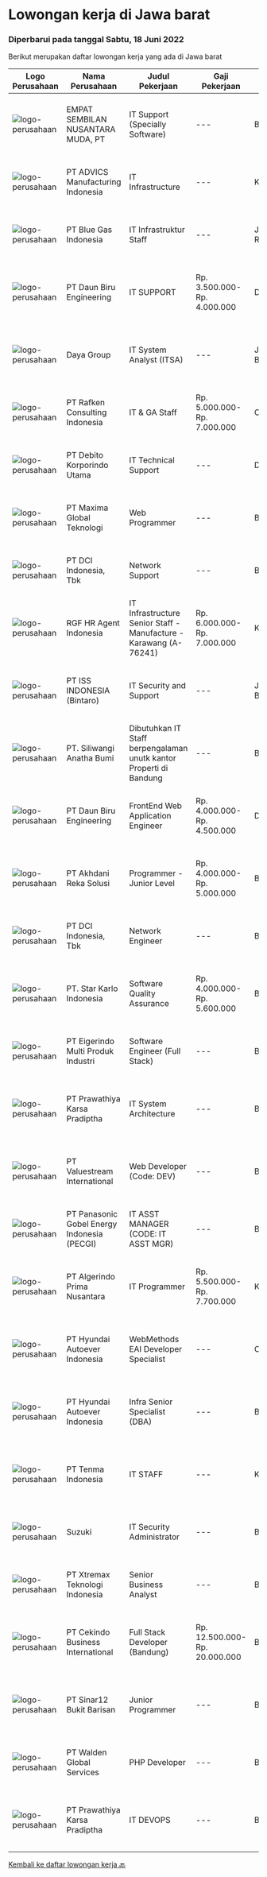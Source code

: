 
  # Lowongan kerja di Jawa barat

  ### Diperbarui pada tanggal Sabtu, 18 Juni 2022

  Berikut merupakan daftar lowongan kerja yang ada di Jawa barat

  |Logo Perusahaan | Nama Perusahaan | Judul Pekerjaan | Gaji Pekerjaan | Lokasi | Deskripsi | Tanggal diunggah | Pranala |
  | -------------- | --------------- | --------------- | --------- | --------- | -------------- | ------- | ----------- |
  |![logo-perusahaan](https://image-service-cdn.seek.com.au/f35c3da9b7ae07e1101c8bbd822392913420283c/ee4dce1061f3f616224767ad58cb2fc751b8d2dc)|EMPAT SEMBILAN NUSANTARA MUDA, PT|IT Support (Specially Software)|---|Bekasi|Kualifikasi: Gelar S1/D3 sesuai Bidang  2-3 tahun pengalaman kerja di bidang teknologi informasi/IT/Software/Memiliki pengalaman untuk Migrasi data ke...|Jumat, 17 Juni 2022|https://www.jobstreet.co.id/id/job/it-support-specially-software-3924013?token=0~5a4947f9-3d08-4f75-8f27-0ee674fbe680&sectionRank=1&jobId=jobstreet-id-job-3924013|
|![logo-perusahaan](https://image-service-cdn.seek.com.au/3d2eb79ef019b1df5a549a5d2140348eeb55e22f/ee4dce1061f3f616224767ad58cb2fc751b8d2dc)|PT ADVICS Manufacturing Indonesia|IT Infrastructure|---|Karawang|Requirement Bachelor’s Degree in Electro Engineering, Computer System, Computer Engineering, or Information Technology. Preferably has 1-2 years...|Jumat, 17 Juni 2022|https://www.jobstreet.co.id/id/job/it-infrastructure-3923562?token=0~5a4947f9-3d08-4f75-8f27-0ee674fbe680&sectionRank=2&jobId=jobstreet-id-job-3923562|
|![logo-perusahaan](https://image-service-cdn.seek.com.au/bdb3675e133f4ed95e0dca678c990bb9fc494a4c/ee4dce1061f3f616224767ad58cb2fc751b8d2dc)|PT Blue Gas Indonesia|IT Infrastruktur Staff|---|Jakarta Raya|Kualifikasi : Pendidikan minimal S1 Teknik Informatika / Teknik Komputer / Sistem Komputer Pengalaman minimal 1 tahun di bidang IT Infrastruktur...|Kamis, 16 Juni 2022|https://www.jobstreet.co.id/id/job/it-infrastruktur-staff-3923046?token=0~5a4947f9-3d08-4f75-8f27-0ee674fbe680&sectionRank=3&jobId=jobstreet-id-job-3923046|
|![logo-perusahaan](https://image-service-cdn.seek.com.au/d787d278f47a6254081e832bfb5cc9421805151d/ee4dce1061f3f616224767ad58cb2fc751b8d2dc)|PT Daun Biru Engineering|IT SUPPORT|Rp. 3.500.000-Rp. 4.000.000|Depok|Daun Biru Engineering adalah perusahaan perawatan maju untuk industri, baik hardware, software maupun maintenance-services. Sedang membutuhkan...|Rabu, 15 Juni 2022|https://www.jobstreet.co.id/id/job/it-support-3920345?token=0~5a4947f9-3d08-4f75-8f27-0ee674fbe680&sectionRank=4&jobId=jobstreet-id-job-3920345|
|![logo-perusahaan](https://image-service-cdn.seek.com.au/11d1feaaca86a03829ce5fcb031012cc1c947e39/ee4dce1061f3f616224767ad58cb2fc751b8d2dc)|Daya Group|IT System Analyst (ITSA)|---|Jawa Barat|Candidate must possess at least Bachelor's Degree in Engineering (Computer/Telecommunication) or equivalent. At least minimum 4 years of working...|Jumat, 17 Juni 2022|https://www.jobstreet.co.id/id/job/it-system-analyst-itsa-3912610?token=0~5a4947f9-3d08-4f75-8f27-0ee674fbe680&sectionRank=5&jobId=jobstreet-id-job-3912610|
|![logo-perusahaan](https://image-service-cdn.seek.com.au/b6cfab7e27cfe346c34cf662af169f233bd1e77d/ee4dce1061f3f616224767ad58cb2fc751b8d2dc)|PT Rafken Consulting Indonesia|IT & GA Staff|Rp. 5.000.000-Rp. 7.000.000|Cikarang|Qualification :~ Age : minimum 25 Years Old maximum 30 Years Old~ Experience : In Automotive Manufacture Company minimum 2 - 3 Years with same...|Selasa, 14 Juni 2022|https://www.jobstreet.co.id/id/job/it-ga-staff-3918792?token=0~5a4947f9-3d08-4f75-8f27-0ee674fbe680&sectionRank=6&jobId=jobstreet-id-job-3918792|
|![logo-perusahaan](https://image-service-cdn.seek.com.au/06c5f455483b29e4428252530c99cbb3ca6c3a63/ee4dce1061f3f616224767ad58cb2fc751b8d2dc)|PT Debito Korporindo Utama|IT Technical Support|---|Depok|Responsibilities Provide initial problem, determination to the standard application, and assist end-users to determine whether a problem is on...|Rabu, 15 Juni 2022|https://www.jobstreet.co.id/id/job/it-technical-support-3921730?token=0~5a4947f9-3d08-4f75-8f27-0ee674fbe680&sectionRank=7&jobId=jobstreet-id-job-3921730|
|![logo-perusahaan](https://image-service-cdn.seek.com.au/8d046a8ad2dd67b6937ccb7d6ad2eded0fcd4df6/ee4dce1061f3f616224767ad58cb2fc751b8d2dc)|PT Maxima Global Teknologi|Web Programmer|---|Bandung|Candidate must possess at least Bachelor's Degree in Computer Science/Information Technology or equivalent At least 1 year of working experience in...|Jumat, 17 Juni 2022|https://www.jobstreet.co.id/id/job/web-programmer-3904352?token=0~5a4947f9-3d08-4f75-8f27-0ee674fbe680&sectionRank=8&jobId=jobstreet-id-job-3904352|
|![logo-perusahaan](https://image-service-cdn.seek.com.au/6bd6b7b03e04ad1514911f3ca63a68c986c6deb5/ee4dce1061f3f616224767ad58cb2fc751b8d2dc)|PT DCI Indonesia, Tbk|Network Support|---|Bekasi|Requirement: Candidate must possess at least a Diploma, Bachelor's Degree, Computer Science/Information Technology or equivalent Minimum 2 year’s...|Jumat, 17 Juni 2022|https://www.jobstreet.co.id/id/job/network-support-3923893?token=0~5a4947f9-3d08-4f75-8f27-0ee674fbe680&sectionRank=9&jobId=jobstreet-id-job-3923893|
|![logo-perusahaan](https://image-service-cdn.seek.com.au/d5868152525c083dcbedb1aa22a408e592bdf7d2/ee4dce1061f3f616224767ad58cb2fc751b8d2dc)|RGF HR Agent Indonesia|IT Infrastructure Senior Staff - Manufacture - Karawang (A-76241)|Rp. 6.000.000-Rp. 7.000.000|Karawang|About The Company: The working venue is in Karawang. Our client is a Japanese Manufacturing company. Currently, they are looking for IT Infrastructure...|Jumat, 17 Juni 2022|https://www.jobstreet.co.id/id/job/it-infrastructure-senior-staff-manufacture-karawang-a-76241-3924068?token=0~5a4947f9-3d08-4f75-8f27-0ee674fbe680&sectionRank=10&jobId=jobstreet-id-job-3924068|
|![logo-perusahaan](https://image-service-cdn.seek.com.au/69b547796e2a7848fe3ef971363040924a411425/ee4dce1061f3f616224767ad58cb2fc751b8d2dc)|PT ISS INDONESIA (Bintaro)|IT Security and Support|---|Jawa Barat|Qualifications: Bachelor’s Degree in Computer Science/Engineering/Information Technology Minimum 1-2 years of experience in IT Operational/IT Security...|Jumat, 17 Juni 2022|https://www.jobstreet.co.id/id/job/it-security-and-support-3923620?token=0~5a4947f9-3d08-4f75-8f27-0ee674fbe680&sectionRank=11&jobId=jobstreet-id-job-3923620|
|![logo-perusahaan](https://image-service-cdn.seek.com.au/bc2b135376b2e5025ce920eb56bf572f5d3b406f/ee4dce1061f3f616224767ad58cb2fc751b8d2dc)|PT. Siliwangi Anatha Bumi|Dibutuhkan IT Staff berpengalaman unutk kantor Properti di Bandung|---|Bandung|Dibutuhkan IT Staff untuk Perusahaan Properti Bandung:Kriteria: Diutamakan domisili Bandung Menguasai Sistem Operasi (windows 10,windows server,linux)...|Kamis, 16 Juni 2022|https://www.jobstreet.co.id/id/job/dibutuhkan-it-staff-berpengalaman-unutk-kantor-properti-di-bandung-3922802?token=0~5a4947f9-3d08-4f75-8f27-0ee674fbe680&sectionRank=12&jobId=jobstreet-id-job-3922802|
|![logo-perusahaan](https://image-service-cdn.seek.com.au/4493c57ec5adebd16ff506014b2071b3008ab618/ee4dce1061f3f616224767ad58cb2fc751b8d2dc)|PT Daun Biru Engineering|FrontEnd Web Application Engineer|Rp. 4.000.000-Rp. 4.500.000|Depok|Daun Biru Engineering adalah perusahaan perawatan maju untuk industri, baik hardware, software maupun maintenance-services. Sedang membutuhkan...|Jumat, 17 Juni 2022|https://www.jobstreet.co.id/id/job/frontend-web-application-engineer-3903819?token=0~5a4947f9-3d08-4f75-8f27-0ee674fbe680&sectionRank=13&jobId=jobstreet-id-job-3903819|
|![logo-perusahaan](https://image-service-cdn.seek.com.au/6e8788e55b83d22af1022fe3067e73fdcb032b02/ee4dce1061f3f616224767ad58cb2fc751b8d2dc)|PT Akhdani Reka Solusi|Programmer - Junior Level|Rp. 4.000.000-Rp. 5.000.000|Bandung|Junior level software engineer atau fresh-grad sedang mencari pengalaman dan mengembangkan skill? Perlu tempat kerja yang mendidik teamnya atas kerja...|Jumat, 17 Juni 2022|https://www.jobstreet.co.id/id/job/programmer-junior-level-3923612?token=0~5a4947f9-3d08-4f75-8f27-0ee674fbe680&sectionRank=14&jobId=jobstreet-id-job-3923612|
|![logo-perusahaan](https://image-service-cdn.seek.com.au/f05b33f96fd03346d1af95f618d1623ed692d2de/ee4dce1061f3f616224767ad58cb2fc751b8d2dc)|PT DCI Indonesia, Tbk|Network Engineer|---|Bekasi|Requirement: Candidate must possess at least a Diploma, Bachelor's Degree, Computer Science/Information Technology or equivalent Minimum 5 year’s...|Jumat, 17 Juni 2022|https://www.jobstreet.co.id/id/job/network-engineer-3923906?token=0~5a4947f9-3d08-4f75-8f27-0ee674fbe680&sectionRank=15&jobId=jobstreet-id-job-3923906|
|![logo-perusahaan](https://image-service-cdn.seek.com.au/f1bc1ec47ba290cfc5a866903c6f31f548e9c641/ee4dce1061f3f616224767ad58cb2fc751b8d2dc)|PT. Star Karlo Indonesia|Software Quality Assurance|Rp. 4.000.000-Rp. 5.600.000|Bandung|Deskripsi pekerjaan: Membuat Analisa dan testing scenario sistem yang akan ditest Menjalankan testing pada platform dan mobile application Membuat...|Jumat, 17 Juni 2022|https://www.jobstreet.co.id/id/job/software-quality-assurance-3905082?token=0~5a4947f9-3d08-4f75-8f27-0ee674fbe680&sectionRank=16&jobId=jobstreet-id-job-3905082|
|![logo-perusahaan](https://image-service-cdn.seek.com.au/e980388084a30bf30c6b238e4b8501465bb4b583/ee4dce1061f3f616224767ad58cb2fc751b8d2dc)|PT Eigerindo Multi Produk Industri|Software Engineer (Full Stack)|---|Bandung|As a Software Engineer (Full Stack),WHAT YOU’LL DO :You will join the ranks of passionate engineer on ICT Development team. We will work on multiple...|Jumat, 17 Juni 2022|https://www.jobstreet.co.id/id/job/software-engineer-full-stack-3904364?token=0~5a4947f9-3d08-4f75-8f27-0ee674fbe680&sectionRank=17&jobId=jobstreet-id-job-3904364|
|![logo-perusahaan](https://image-service-cdn.seek.com.au/25f275779d2d36a25f086ac9b1c5b5be868683f6/ee4dce1061f3f616224767ad58cb2fc751b8d2dc)|PT Prawathiya Karsa Pradiptha|IT System Architecture|---|Bekasi|KUALIFIKASI : Pendidikan minimal S1 ilmu komputer/Teknologi Informasi atau setara. Minimal pengalaman dibidangnya minimal4 tahun. Mampu memecahkan...|Rabu, 15 Juni 2022|https://www.jobstreet.co.id/id/job/it-system-architecture-3907668?token=0~5a4947f9-3d08-4f75-8f27-0ee674fbe680&sectionRank=18&jobId=jobstreet-id-job-3907668|
|![logo-perusahaan](https://image-service-cdn.seek.com.au/38b93cad40354922da192b36aae3a7dede24721d/ee4dce1061f3f616224767ad58cb2fc751b8d2dc)|PT Valuestream International|Web Developer (Code: DEV)|---|Bandung|Requirements: Degree in Computer Science or Engineering Minimum has one year of working experience in related field  Strong organizational and project...|Jumat, 17 Juni 2022|https://www.jobstreet.co.id/id/job/web-developer-code%3A-dev-3911755?token=0~5a4947f9-3d08-4f75-8f27-0ee674fbe680&sectionRank=19&jobId=jobstreet-id-job-3911755|
|![logo-perusahaan](https://image-service-cdn.seek.com.au/94325e64838599067b275a8c76d6d0f9f01f9f6d/ee4dce1061f3f616224767ad58cb2fc751b8d2dc)|PT Panasonic Gobel Energy Indonesia (PECGI)|IT ASST MANAGER (CODE: IT ASST MGR)|---|Bekasi|Requirements: S1 or S2 majoring in Informatics Technology/ Information System/ Computer or Computer Engineering From Reputable Polytechnic or...|Rabu, 15 Juni 2022|https://www.jobstreet.co.id/id/job/it-asst-manager-code%3A-it-asst-mgr-3920798?token=0~5a4947f9-3d08-4f75-8f27-0ee674fbe680&sectionRank=20&jobId=jobstreet-id-job-3920798|
|![logo-perusahaan](https://image-service-cdn.seek.com.au/2c722a41901426fa47f3c714ac23ea134025b959/ee4dce1061f3f616224767ad58cb2fc751b8d2dc)|PT Algerindo Prima Nusantara|IT Programmer|Rp. 5.500.000-Rp. 7.700.000|Karawang|Kualifikasi: Pendidikan S1 Jurusan Teknik Informatika. Menguasai bahasa pemrograman : Python, Java, C++ dan familiar dengan sistem ERP. Memiliki...|Kamis, 16 Juni 2022|https://www.jobstreet.co.id/id/job/it-programmer-3922619?token=0~5a4947f9-3d08-4f75-8f27-0ee674fbe680&sectionRank=21&jobId=jobstreet-id-job-3922619|
|![logo-perusahaan](https://image-service-cdn.seek.com.au/6b27c1b5e1627dbb544ef316ebb60f2e612d82bc/ee4dce1061f3f616224767ad58cb2fc751b8d2dc)|PT Hyundai Autoever Indonesia|WebMethods EAI Developer Specialist|---|Cikarang|WebMethods Software AG EAI Developer SpecialistJob Description Leads effort in working with business internal an external representatives and IT...|Jumat, 17 Juni 2022|https://www.jobstreet.co.id/id/job/webmethods-eai-developer-specialist-3911587?token=0~5a4947f9-3d08-4f75-8f27-0ee674fbe680&sectionRank=22&jobId=jobstreet-id-job-3911587|
|![logo-perusahaan](https://image-service-cdn.seek.com.au/6b27c1b5e1627dbb544ef316ebb60f2e612d82bc/ee4dce1061f3f616224767ad58cb2fc751b8d2dc)|PT Hyundai Autoever Indonesia|Infra Senior Specialist (DBA)|---|Bekasi|Overall responsible for DB administration, install, and configure DB Perform System Maintenance, Create System Backups, Monitor System Performance...|Jumat, 17 Juni 2022|https://www.jobstreet.co.id/id/job/infra-senior-specialist-dba-3911529?token=0~5a4947f9-3d08-4f75-8f27-0ee674fbe680&sectionRank=23&jobId=jobstreet-id-job-3911529|
|![logo-perusahaan](https://image-service-cdn.seek.com.au/be338622ce0929c34b62a9cda5577ffc020cc363/ee4dce1061f3f616224767ad58cb2fc751b8d2dc)|PT Tenma Indonesia|IT STAFF|---|Karawang|Responsible : Design, implementing and maintain of LAN, Data Center, data networks, wireless networks, program, and IT infrastructure solutions and...|Selasa, 14 Juni 2022|https://www.jobstreet.co.id/id/job/it-staff-3919031?token=0~5a4947f9-3d08-4f75-8f27-0ee674fbe680&sectionRank=24&jobId=jobstreet-id-job-3919031|
|![logo-perusahaan](https://image-service-cdn.seek.com.au/795ed453a97df21311050aba573bd5d480b30592/ee4dce1061f3f616224767ad58cb2fc751b8d2dc)|Suzuki|IT Security Administrator|---|Bekasi|Job Description:  Responsible for data, computer and network security. Support Networking lnfrastructure Analyze any issue related with hardware,...|Rabu, 15 Juni 2022|https://www.jobstreet.co.id/id/job/it-security-administrator-3920629?token=0~5a4947f9-3d08-4f75-8f27-0ee674fbe680&sectionRank=25&jobId=jobstreet-id-job-3920629|
|![logo-perusahaan](https://image-service-cdn.seek.com.au/ce74a79d8ea261e54cdae65dc8035221535675cf/ee4dce1061f3f616224767ad58cb2fc751b8d2dc)|PT Xtremax Teknologi Indonesia|Senior Business Analyst|---|Bandung|As a Senior Business Analyst, your band of adventurers relies on you to identify and analyze our clients’ requirements and then build them in the form...|Jumat, 17 Juni 2022|https://www.jobstreet.co.id/id/job/senior-business-analyst-3903634?token=0~5a4947f9-3d08-4f75-8f27-0ee674fbe680&sectionRank=26&jobId=jobstreet-id-job-3903634|
|![logo-perusahaan](https://image-service-cdn.seek.com.au/d2c794b53112e72aa834fa1ac044dfbf82eaf1dd/ee4dce1061f3f616224767ad58cb2fc751b8d2dc)|PT Cekindo Business International|Full Stack Developer (Bandung)|Rp. 12.500.000-Rp. 20.000.000|Bandung|On behalf of one of our client, an online e-commerce marketplace, we're hiring a Full Stack DeveloperJob Descriptions: Build an e-commerce platform...|Jumat, 17 Juni 2022|https://www.jobstreet.co.id/id/job/full-stack-developer-bandung-3903762?token=0~5a4947f9-3d08-4f75-8f27-0ee674fbe680&sectionRank=27&jobId=jobstreet-id-job-3903762|
|![logo-perusahaan](https://image-service-cdn.seek.com.au/9d48658a509fdadf8d989350c3e91340ef7aaae7/ee4dce1061f3f616224767ad58cb2fc751b8d2dc)|PT Sinar12 Bukit Barisan|Junior Programmer|---|Bogor|Kualifikasi : Maksimal usia 30 tahun MInimal pendidikan S1 Informatika/Sistem Informasi Wawasan terkait Bahasa pemograman diantaranya Flutter,...|Kamis, 16 Juni 2022|https://www.jobstreet.co.id/id/job/junior-programmer-3909907?token=0~5a4947f9-3d08-4f75-8f27-0ee674fbe680&sectionRank=28&jobId=jobstreet-id-job-3909907|
|![logo-perusahaan](https://image-service-cdn.seek.com.au/c417ee29a14a3cc83322ba33d3ba69d569ac3112/ee4dce1061f3f616224767ad58cb2fc751b8d2dc)|PT Walden Global Services|PHP Developer|---|Bandung|Majored in IT or related fields Minimal 1 year experience in PHP Working experience in a web development company preferable Expert in OO web...|Jumat, 17 Juni 2022|https://www.jobstreet.co.id/id/job/php-developer-3903670?token=0~5a4947f9-3d08-4f75-8f27-0ee674fbe680&sectionRank=29&jobId=jobstreet-id-job-3903670|
|![logo-perusahaan](https://image-service-cdn.seek.com.au/25f275779d2d36a25f086ac9b1c5b5be868683f6/ee4dce1061f3f616224767ad58cb2fc751b8d2dc)|PT Prawathiya Karsa Pradiptha|IT DEVOPS|---|Bekasi|Having experiences as devops D3 / S1 Ilmu Komputer Fundamental Linux Experience Able to Server Install and Configuration Apache,PHP,Mysql,Postgresql...|Rabu, 15 Juni 2022|https://www.jobstreet.co.id/id/job/it-devops-3907996?token=0~5a4947f9-3d08-4f75-8f27-0ee674fbe680&sectionRank=30&jobId=jobstreet-id-job-3907996|


  [Kembali ke daftar lowongan kerja 🔙](../README.md#daftar-lowongan-kerja)
  